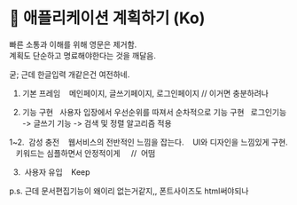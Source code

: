 # 📝 애플리케이션 계획하기 (Ko)

빠른 소통과 이해를 위해 영문은 제거함.\
계획도 단순하고 명료해야한다는 것을 깨달음.

굳; 근데 한글입력 개같은건 여전하네.

1.  기본 프레임
    메인페이지, 글쓰기페이지, 로그인페이지 // 이거면 충분하려나

2.  기능 구현
   사용자 입장에서 우선순위를 따져서 순차적으로 기능 구현
   로그인기능 -> 글쓰기 기능 -> 검색 및 정렬 알고리즘 적용

1~2.  감성 충전
    웹서비스의 전반적인 느낌을 잡는다.
    UI와 디자인을 느낌있게 구현.
    키워드는 심플하면서 안정적이게      //  어떰
    
3.  사용자 유입
    Keep
    


p.s. 근데 문서편집기능이 왜이리 없는거같지,, 폰트사이즈도 html써야되나

